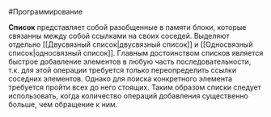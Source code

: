 #Программирование 

**Список** представляет собой разобщенные в памяти блоки, которые связанны между собой ссылками на своих соседей. 
Выделяют отдельно [[Двусвязный список|двусвязный список]] и [[Односвязный список|односвязный список]].
Главным достоинством списков является быстрое добавление элементов в любую часть последовательности, т.к. для этой операции требуется только переопределить ссылки соседних элементов. Однако для поиска конкретного элемента требуется пройти всех до него стоящих.
Таким образом списки следует использовать, когда количество операций добавления существенно больше, чем обращение к ним.
